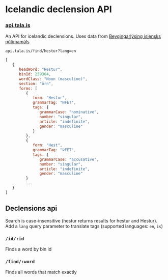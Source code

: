 # Icelandic declension API
### [api.tala.is](http://api.tala.is)

An API for icelandic declensions. Uses data from [Beygingarlýsing íslensks nútímamáls](http://bin.arnastofnun.is/DMII/)

`api.tala.is/find/hestur?lang=en`

```js
[
   {
      headWord: "Hestur",
      binId: 259304,
      wordClass: "Noun (masculine)",
      section: "örn",
      forms: [
         {
            form: "Hestur",
            grammarTag: "NFET",
            tags: {
               grammarCase: "nominative",
               number: "singular",
               article: "indefinite",
               gender: "masculine"
            }
         },
         {
            form: "Hest",
            grammarTag: "ÞFET",
            tags: {
               grammarCase: "accusative",
               number: "singular",
               article: "indefinite",
               gender: "masculine"
         }
         ...
   }
]
```

## Declensions api

Search is case-insensitive (hestur returns results for hestur and Hestur). Add a `lang` query parameter to translate tags (supported languages: `en`, `is`)

### `/id/:id`

Finds a word by bin id

### `/find/:word`

Finds all words that match exactly
